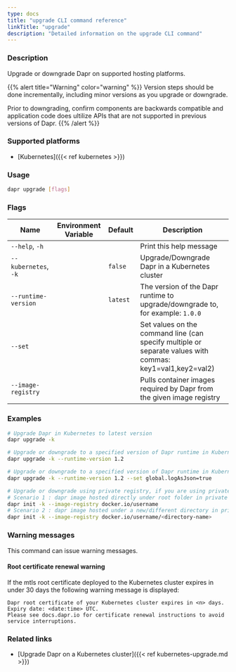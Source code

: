```yaml
---
type: docs
title: "upgrade CLI command reference"
linkTitle: "upgrade"
description: "Detailed information on the upgrade CLI command"
---
```


### Description

Upgrade or downgrade Dapr on supported hosting platforms.

{{% alert title="Warning" color="warning" %}}
Version steps should be done incrementally, including minor versions as you upgrade or downgrade.

Prior to downgrading, confirm components are backwards compatible and application code does ultilize APIs that are not supported in previous versions of Dapr.
{{% /alert %}}

### Supported platforms

- [Kubernetes]({{< ref kubernetes >}})

### Usage

```bash
dapr upgrade [flags]
```

### Flags

| Name                 | Environment Variable | Default  | Description                                                                                               |
| -------------------- | -------------------- | -------- | --------------------------------------------------------------------------------------------------------- |
| `--help`, `-h`       |                      |          | Print this help message                                                                                   |
| `--kubernetes`, `-k` |                      | `false`  | Upgrade/Downgrade Dapr in a Kubernetes cluster                                                            |
| `--runtime-version`  |                      | `latest` | The version of the Dapr runtime to upgrade/downgrade to, for example: `1.0.0`                             |
| `--set`              |                      |          | Set values on the command line (can specify multiple or separate values with commas: key1=val1,key2=val2) |
|  `--image-registry`  |                    |          | Pulls container images required by Dapr from the given image registry |

### Examples

```bash
# Upgrade Dapr in Kubernetes to latest version
dapr upgrade -k

# Upgrade or downgrade to a specified version of Dapr runtime in Kubernetes
dapr upgrade -k --runtime-version 1.2

# Upgrade or downgrade to a specified version of Dapr runtime in Kubernetes with value set
dapr upgrade -k --runtime-version 1.2 --set global.logAsJson=true
```
```bash
# Upgrade or downgrade using private registry, if you are using private registry for hosting dapr images and have used it while doing `dapr init -k`
# Scenario 1 : dapr image hosted directly under root folder in private registry - 
dapr init -k --image-registry docker.io/username
# Scenario 2 : dapr image hosted under a new/different directory in private registry - 
dapr init -k --image-registry docker.io/username/<directory-name>
```

### Warning messages
This command can issue warning messages.

#### Root certificate renewal warning
If the mtls root certificate deployed to the Kubernetes cluster expires in under 30 days the following warning message is displayed:

```
Dapr root certificate of your Kubernetes cluster expires in <n> days. Expiry date: <date:time> UTC. 
Please see docs.dapr.io for certificate renewal instructions to avoid service interruptions.
```

### Related links

- [Upgrade Dapr on a Kubernetes cluster]({{< ref kubernetes-upgrade.md >}})